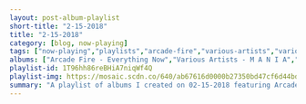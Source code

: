 ```yaml
---
layout: post-album-playlist
short-title: "2-15-2018"
title: "2-15-2018"
category: [blog, now-playing]
tags: ["now-playing","playlists","arcade-fire","various-artists","various-artists","various-artists","the-hollies","various-artists","mgmt","franz-ferdinand"]
albums: ["Arcade Fire - Everything Now","Various Artists - M A N I A","Various Artists - Black Panther The Album Music From And Inspired By","Various Artists - Crooked Shadows","The Hollies - Stay With the Hollies","Various Artists - The Essential Rosemary Clooney","MGMT - Little Dark Age","Franz Ferdinand - Always Ascending"]
playlist-id: 1T96hh86reBHiA7niqWf4Q
playlist-img: https://mosaic.scdn.co/640/ab67616d0000b27350bd47cf6d44bddcd546a951ab67616d0000b273a36d123f9906888d0af2aed8ab67616d0000b273bc8d2b3ac36be53be9a38fe1ab67616d0000b273c027ad28821777b00dcaa888
summary: "A playlist of albums I created on 02-15-2018 featuring Arcade Fire, Various Artists, Various Artists, Various Artists, The Hollies, Various Artists, MGMT, and Franz Ferdinand"
---
```

